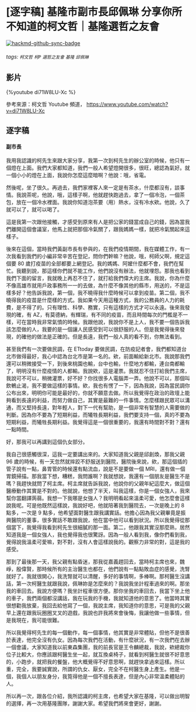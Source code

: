 # [逐字稿] 基隆市副市長邱佩琳 分享你所不知道的柯文哲｜基隆選哲之友會

[![hackmd-github-sync-badge](https://hackmd.io/A3gyyyIRSlyyRNjoiUFTAg/badge)](https://hackmd.io/A3gyyyIRSlyyRNjoiUFTAg)


###### tags: `柯文哲` `柯P` `選哲之友會` `基隆` `邱佩琳`

## 影片

{%youtube di71W8LU-Xc %}

參考來源：柯文哲 Youtube 頻道， https://www.youtube.com/watch?v=di71W8LU-Xc


## 逐字稿

#### 副市長

我用我認識的柯先生來跟大家分享，我第一次到柯先生的辦公室的時候，他只有一個燈在上面。我們大家都知道，我們一般人希望燈開很多，很旺，總認為氣好。就一個小小的燈在上面，我說你怎麼這麼暗啊？他說：哦，省電。

然後呢，坐了很久。再過去，我們家裡客人來一定是有茶水，什麼都沒有，談事情。我說茶呢，他說，哦，這樣子啊，他就趕快跑過去，拿了一個冷泡，一個茶包，放在一個冷水裡面。我說你知道泡茶要（用）熱水，沒有冷水欸。他說，久了就可以了，就可以喝了。

這是我第一次跟他接觸，才感受到原來有人是把公家的錢當成自己的錢，因為當我們離開這個會議室，他馬上就把那個冷氣關了，跟我媽媽一樣，就把冷氣關起來這樣子。

後來在這個，當時我們黃副市長有參與的，在我們疫情期間，我在媒體工作，有一次我看到我們的小編非常辛苦在登記，問你們幹嘛？他說，哦，柯師父啊，規定這個要 80 歲打疫苗的全部都要上網登記。我的媽媽、阿嬤什麼都不會，我們在幫忙。我聽到說，那這樣你們就不能工作，他們說沒有辦法，他就埋怨。那我也看到我們下面的留言，我就晚上再忍不住了，就打給我們偉大的主席。我說，你為什麼不像高雄市就用戶政事務所一一的去做，為什麼不像其他的縣市，用送的，不是這樣多好？他告訴我說，第一個，我不曉得我什麼時候可以拿到疫苗。第二個，我不曉得我的疫苗是什麼樣的方式。我如果今天用這種方式，我的公務員的人力的耗費，是不得了的。只有理性、科學、務實，只有這樣的方式才可以永遠。後來我發現的確，有 AZ，有莫德納，有輝瑞，有不同的疫苗，而且時間每次的門檻是不一樣，可在當時我非常氣憤的時候。我跟他說，我說你不是上人，我不要一個告訴我該怎麼做的人，我要的是一個讓人民感受到可以很舒服的人。但是我覺得後來發現，的確他的做法是正確的。但是長遠，我們一般人真的看不到，你無法看到。

甚至我們有一次要做民調，在 ETtoday 要做民調，在防疫記者會，我們都知道台北市做得最好，我心中認為台北市是第一名的。欸，前面輸給新北市。我說那我們還可以稍微接受一下，到後來桃園也輸，台中也輸，什麼地方都輸，連台南都輸了，明明沒有什麼疫情的人都輸。我說欸，這是灌票。我就忍不住打給我們主席，我說可不可以，稍微灌票，好不好？你找很多人電腦弄一弄。他說不可以，那個叫飲鵪止渴，我不要做這樣的事情。欸，我也有愣了一下，因為我說，因為當民調你公布出來，明明你可能是最好的，你就不願意去做。所以我覺得在政治的政壇上能夠看到長遠的利益，而努力做自己，其實是最難的一件事情。怎麼樣跟民眾可以溝通，而又堅持長遠，對年輕人，對下一代有幫助，是一個非常有智慧的人需要做的判斷。因為你不要為了短期利益，而犧牲長期利益，我們要支持一個，真的不要為短期利益，而犧牲長期利益。我覺得這是一個很重要的，我還有時間對不對？還有一點時間。

好，那我可以再講到這個仇女部分。

我自己很感觸很深，這我一定要講出來的。大家知道我父親是邱創煥，那我父親 96 歲的時候，有一天忽然就摔跤不舒服送到醫院，醫院後來說，欸，那這個插的管子說有一點，鼻胃管的時候還有點流血，說是不是要做一個 MRI，還有做一個胃鏡掃描。那我當下想，糟糕，我問誰啊？我就想說，我還有一個朋友是醫生不是嗎？我趕快就問了柯主席。柯主席就告訴我說，他說你的父親年紀這麼大，做這個醫療動作其實是不對的。他就說，他想了半天，叫我這樣，你是一個女強人，我來幫你當翻譯蒟蒻。我想一下我哪是女強人？我明明看起來溫柔可愛，他怎麼會這樣說我呢。可是他既然這樣說，我說好吧，他就陪著我到醫院去，一次是晚上的 8 點多，一次是 9 點多，他希望面對醫生跟我講實話。他擔心因為我父親畢竟是振興醫院的董事，很多實話不敢跟我說，他在當中他可以看到狀況。所以我覺得從那個當下，我覺得我看到柯先生很細膩的那一面。第二，他跟我其實沒那麼熟，居然知道我是一個女強人，我也覺得我也很驚訝。因為一般人看到我，像你們看到我，覺得說我溫柔可愛嘛，對不對，沒有人會這樣說我的。觀察力非常的對，這是我的感受。

那到了最後那一天，我父親有點昏迷，那我從嘉義趕回去，當時柯主席也來，魏崢，殷偉賢，那時候所有的主治醫生也都在，他們說有一點點敗血症的感覺，洗腎就好了。我就很開心，我洗腎就可以清醒，多好的事情啊，多棒啊。那柯醫生沒講話，第一次柯醫生就跟我說，佩琳妳是怎麼來的？我說我坐計程車過來的啊。那坐我的車回去。我說方便嗎？我坐計程車很方便。那你坐我的車回去，我當下坐上他的車子，我們兩個都沒講話，我在玩我的手機，我就知道他的意思了。他當時其實很想勸我放棄，我回去給他寫了一個，我說主席，我知道你的意思，可是我的父親早上還在跟我玩圈圈叉叉的遊戲，我說也許我將來會後悔，我讓他做一些事情，但是我現在，我可能很難。

所以我覺得柯先生的每一個動作，每一個事情，他其實是非常體貼，但他不是很善於表達，他完全沒有仇女。因為每次我們在活動，有什麼狀況，有一次我們在去辦一個會議，大家知道我以前東森集團，我的前長官是王令麟總裁，我說，欸總裁你位子比較大，你應該跟柯醫生坐一起，就互換桌椅子，就看到柯醫生就很不好意思的，小跑步，就把我的餐盤，他大概覺得不好意思啊，就趕快拿過來這樣。所以重，完全，我要誠實說，所謂的仇女、厭女，完全不在柯醫生身上產生。他是一個，我個人以朋友身分，我筧得他是一個不擅長表達，但是內心非常溫柔體貼的人。

所以再一次，跟各位介紹，我所認識的柯主席，也希望大家在基隆，可以做出明智的選擇，再一次用基隆團隊，謝謝大家。希望我們將來會更好，謝謝。

